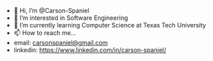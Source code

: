 - 👋 Hi, I’m @Carson-Spaniel
- 👀 I’m interested in Software Engineering
- 🌱 I’m currently learning Computer Science at Texas Tech University
- 📫 How to reach me...
- email: carsonspaniel@gmail.com
- linkedin: https://www.linkedin.com/in/carson-spaniel/

<!---
Carson-Spaniel/Carson-Spaniel is a ✨ special ✨ repository because its `README.md` (this file) appears on your GitHub profile.
You can click the Preview link to take a look at your changes.
--->
